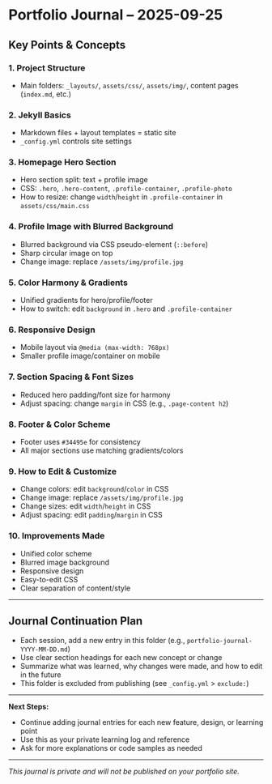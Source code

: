 # Portfolio Journal – 2025-09-25

## Key Points & Concepts

### 1. Project Structure
- Main folders: `_layouts/`, `assets/css/`, `assets/img/`, content pages (`index.md`, etc.)

### 2. Jekyll Basics
- Markdown files + layout templates = static site
- `_config.yml` controls site settings

### 3. Homepage Hero Section
- Hero section split: text + profile image
- CSS: `.hero`, `.hero-content`, `.profile-container`, `.profile-photo`
- How to resize: change `width`/`height` in `.profile-container` in `assets/css/main.css`

### 4. Profile Image with Blurred Background
- Blurred background via CSS pseudo-element (`::before`)
- Sharp circular image on top
- Change image: replace `/assets/img/profile.jpg`

### 5. Color Harmony & Gradients
- Unified gradients for hero/profile/footer
- How to switch: edit `background` in `.hero` and `.profile-container`

### 6. Responsive Design
- Mobile layout via `@media (max-width: 768px)`
- Smaller profile image/container on mobile

### 7. Section Spacing & Font Sizes
- Reduced hero padding/font size for harmony
- Adjust spacing: change `margin` in CSS (e.g., `.page-content h2`)

### 8. Footer & Color Scheme
- Footer uses `#34495e` for consistency
- All major sections use matching gradients/colors

### 9. How to Edit & Customize
- Change colors: edit `background`/`color` in CSS
- Change image: replace `/assets/img/profile.jpg`
- Change sizes: edit `width`/`height` in CSS
- Adjust spacing: edit `padding`/`margin` in CSS

### 10. Improvements Made
- Unified color scheme
- Blurred image background
- Responsive design
- Easy-to-edit CSS
- Clear separation of content/style

---

## Journal Continuation Plan
- Each session, add a new entry in this folder (e.g., `portfolio-journal-YYYY-MM-DD.md`)
- Use clear section headings for each new concept or change
- Summarize what was learned, why changes were made, and how to edit in the future
- This folder is excluded from publishing (see `_config.yml` > `exclude:`)

---

**Next Steps:**
- Continue adding journal entries for each new feature, design, or learning point
- Use this as your private learning log and reference
- Ask for more explanations or code samples as needed

---

*This journal is private and will not be published on your portfolio site.*
